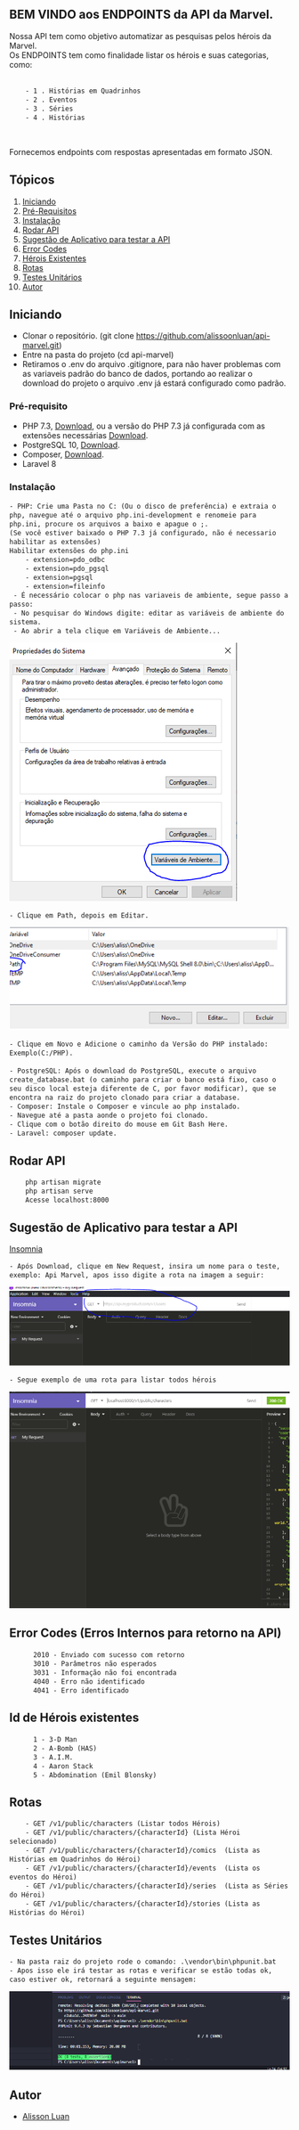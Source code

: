 ## BEM VINDO aos ENDPOINTS da API da Marvel.

Nossa API tem como objetivo automatizar as pesquisas pelos hérois da Marvel.</br>
Os ENDPOINTS tem como finalidade listar os hérois e suas categorias, como:

```

    - 1 . Histórias em Quadrinhos
    - 2 . Eventos
    - 3 . Séries
    - 4 . Histórias
    
    
```  
Fornecemos endpoints com respostas apresentadas em formato JSON.
    
## Tópicos
1.  [Iniciando](#iniciando)
2.  [Pré-Requisitos](#prerequisitos)
3.  [Instalação](#instalacao)
4.  [Rodar API](#rodarapi)
5.  [Sugestão de Aplicativo para testar a API](#testarapi)
6.  [Error Codes](#errorcode)
7.  [Hérois Existentes](#heroesexistente)
8.  [Rotas](#rotas)
9.  [Testes Unitários](#testesunitarios)
10. [Autor](#autor)


<a name="iniciando"/></a>
## Iniciando
  - Clonar o repositório. (git clone https://github.com/alissoonluan/api-marvel.git)
  - Entre na pasta do projeto (cd api-marvel)
  - Retiramos o .env do arquivo .gitignore, para não haver problemas com as variaveis padrão do banco de dados, portando ao realizar o download do projeto o arquivo .env já estará configurado como padrão.
<a name="prerequisitos"/></a>
### Pré-requisito
  - PHP 7.3, <a href="https://windows.php.net/downloads/releases/php-7.3.25-nts-Win32-VC15-x64.zip">Download</a>, ou a versão do PHP 7.3 já configurada com as extensões necessárias  <a href="https://wetransfer.com/downloads/eda06f86ea1b02fd5763e8695ce34c5a20201129223605/05969ceda67e89b0202cce34cfac727b20201129223621/4c6d1b?utm_campaign=WT_email_tracking&utm_content=general&utm_medium=download_button&utm_source=notify_recipient_email">Download</a>. 
  - PostgreSQL 10, <a href="https://sbp.enterprisedb.com/getfile.jsp?fileid=1257415&_ga=2.157738106.1186203578.1606867001-1780030531.1604779450">Download</a>.
  - Composer, <a href="https://getcomposer.org/Composer-Setup.exe">Download</a>.
  - Laravel 8

<a name="instalacao"/></a>
### Instalação
    - PHP: Crie uma Pasta no C: (Ou o disco de preferência) e extraia o php, navegue até o arquivo php.ini-development e renomeie para php.ini, procure os arquivos a baixo e apague o ;.
    (Se você estiver baixado o PHP 7.3 já configurado, não é necessario habilitar as extensões)
    Habilitar extensões do php.ini
        - extension=pdo_odbc
        - extension=pdo_pgsql
        - extension=pgsql
        - extension=fileinfo
     - É necessário colocar o php nas variaveis de ambiente, segue passo a passo:
     - No pesquisar do Windows digite: editar as variáveis de ambiente do sistema.
     - Ao abrir a tela clique em Variáveis de Ambiente...
     
![alt tag](./prints/variaveis.PNG)
     
     
    - Clique em Path, depois em Editar.
![alt tag](./prints/pathh.PNG)
    
    - Clique em Novo e Adicione o caminho da Versão do PHP instalado: Exemplo(C:/PHP).
    
    - PostgreSQL: Após o download do PostgreSQL, execute o arquivo create_database.bat (o caminho para criar o banco está fixo, caso o seu disco local esteja diferente de C, por favor modificar), que se encontra na raiz do projeto clonado para criar a database.
    - Composer: Instale o Composer e vincule ao php instalado.
    - Navegue até a pasta aonde o projeto foi clonado.
    - Clique com o botão direito do mouse em Git Bash Here.
    - Laravel: composer update.
		
<a name="rodarapi"/></a>
## Rodar API	
        php artisan migrate
        php artisan serve
        Acesse localhost:8000
        
        
        
<a name="testarapi"/></a>
## Sugestão de Aplicativo para testar a API
  <a href="https://updates.insomnia.rest/downloads/windows/latest?app=com.insomnia.app&source=website&ref=https%3A%2F%2Fwww.google.com%2F">Insomnia</a>
    
    - Após Download, clique em New Request, insira um nome para o teste, exemplo: Api Marvel, apos isso digite a rota na imagem a seguir:
 
 ![alt tag](./prints/insomnia.PNG)
    
    - Segue exemplo de uma rota para listar todos hérois
 
 ![alt tag](./prints/exemplocharacters.PNG)
        
        
<a name="errorcode"/></a>
## Error Codes	(Erros Internos para retorno na API)
          2010 - Enviado com sucesso com retorno
          3010 - Parâmetros não esperados
          3031 - Informação não foi encontrada
          4040 - Erro não identificado
          4041 - Erro identificado
          
<a name="heroesexistente"/></a>
## Id de Hérois existentes
          1 - 3-D Man
          2 - A-Bomb (HAS)
          3 - A.I.M.
          4 - Aaron Stack
          5 - Abdomination (Emil Blonsky)

<a name="rotas"/></a>
## Rotas	
        - GET /v1/public/characters (Listar todos Hérois)
        - GET /v1/public/characters/{characterId} (Lista Héroi selecionado)
        - GET /v1/public/characters/{characterId}/comics  (Lista as Histórias em Quadrinhos do Héroi)
        - GET /v1/public/characters/{characterId}/events  (Lista os eventos do Héroi)
        - GET /v1/public/characters/{characterId}/series  (Lista as Séries do Héroi)
        - GET /v1/public/characters/{characterId}/stories (Lista as Histórias do Héroi)  

<a name="autor"/></a>

<a name="testesunitarios"/></a>
## Testes Unitários	
    - Na pasta raiz do projeto rode o comando: .\vendor\bin\phpunit.bat
    - Apos isso ele irá testar as rotas e verificar se estão todas ok, caso estiver ok, retornará a seguinte mensagem:
![alt tag](./prints/testeunitario.PNG)    

<a name="autor"/></a>
## Autor
  - [Alisson Luan](https://br.linkedin.com/in/alissoonluan)

